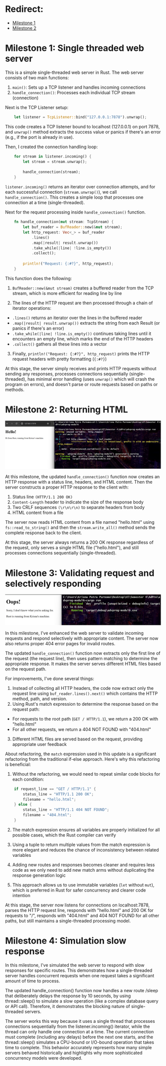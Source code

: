 # Redirect:

- [Milestone 1](#milestone-1-single-threaded-web-server)
- [Milestone 2](#milestone-2-returning-html)

# Milestone 1: Single threaded web server

This is a simple single-threaded web server in Rust. The web server consists of two main functions:

1. `main()`: Sets up a TCP listener and handles incoming connections
2. `handle_connection()`: Processes each individual TCP stream (connection)

Next is the TCP Listener setup:

```rust
    let listener = TcpListener::bind("127.0.0.1:7878").unwrap();
```

This code creates a TCP listener bound to localhost (127.0.0.1) on port 7878, and `unwrap()` method extracts the success value or panics if there's an error (e.g., if the port is already in use).

Then, I created the connection handling loop:

```rust
    for stream in listener.incoming() { 
        let stream = stream.unwrap();
        
        handle_connection(stream);
    }
```

`listener.incoming()` returns an iterator over connection attempts, and for each successful connection (`stream.unwrap()`), we call `handle_connection()`. This creates a simple loop that processes one connection at a time (single-threaded).

Next for the request processing inside `handle_connection()` function. 

```rust
    fn handle_connection(mut stream: TcpStream) {
        let buf_reader = BufReader::new(&mut stream);
        let http_request: Vec<_> = buf_reader
            .lines()
            .map(|result| result.unwrap())
            .take_while(|line| !line.is_empty())
            .collect();

        println!("Request: {:#?}", http_request);
    }
```

This function does the following:

1. `BufReader::new(&mut stream)` creates a buffered reader from the TCP stream, which is more efficient for reading line by line

2. The lines of the HTTP request are then processed through a chain of iterator operations:

- `.lines()` returns an iterator over the lines in the buffered reader
- `.map(|result| result.unwrap())` extracts the string from each Result (or panics if there's an error)
- `.take_while(|line| !line.is_empty())` continues taking lines until it encounters an empty line, which marks the end of the HTTP headers
- `.collect()` gathers all these lines into a vector

3. Finally, `println!("Request: {:#?}", http_request)` prints the HTTP request headers with pretty formatting (`{:#?}`)

At this stage, the server simply receives and prints HTTP requests without sending any responses, processes connections sequentially (single-threaded), has minimal error handling (uses `unwrap()` which will crash the program on errors), and doesn't parse or route requests based on paths or methods.

# Milestone 2: Returning HTML

![Commit 2 screen capture](/assets/images/commit2.png)

At this milestone, the updated `handle_connection()` function now creates an HTTP response with a status line, headers, and HTML content. Then the server constructs a proper HTTP response to the client with:

1. Status line `(HTTP/1.1 200 OK)`
2. `Content-Length` header to indicate the size of the response body
3. Two CRLF sequences `(\r\n\r\n)` to separate headers from body
4. HTML content from a file

The server now reads HTML content from a file named "hello.html" using `fs::read_to_string()` and then the `stream.write_all()` method sends the complete response back to the client.

At this stage, the server always returns a 200 OK response regardless of the request, only serves a single HTML file ("hello.html"), and still processes connections sequentially (single-threaded).

# Milestone 3: Validating request and selectively responding

![Commit 3 screen capture](/assets/images/commit3.png)

In this milestone, I've enhanced the web server to validate incoming requests and respond selectively with appropriate content. The server now also returns proper 404 error pages for invalid routes.

The updated `handle_connection()` function now extracts only the first line of the request (the request line), then uses pattern matching to determine the appropriate response. It makes the server serves different HTML files based on the request path.

For improvements, I've done several things:

1. Instead of collecting all HTTP headers, the code now extract only the request line using `buf_reader.lines().next()` which contains the HTTP method, path, and version.
2. Using Rust's match expression to determine the response based on the request path:
- For requests to the root path (`GET / HTTP/1.1`), we return a 200 OK with "hello.html"
- For all other requests, we return a 404 NOT FOUND with "404.html"
3. Different HTML files are served based on the request, providing appropriate user feedback


About refactoring, the `match` expression used in this update is a significant refactoring from the traditional if-else approach. Here's why this refactoring is beneficial:

1. Without the refactoring, we would need to repeat similar code blocks for each condition:

```rust
    if request_line == "GET / HTTP/1.1" {
        status_line = "HTTP/1.1 200 OK";
        filename = "hello.html";
    } else {
        status_line = "HTTP/1.1 404 NOT FOUND";
        filename = "404.html";
    }
```

2. The match expression ensures all variables are properly initialized for all possible cases, which the Rust compiler can verify

3. Using a tuple to return multiple values from the match expression is more elegant and reduces the chance of inconsistency between related variables

4. Adding new routes and responses becomes cleaner and requires less code as we only need to add new match arms without duplicating the response generation logic

5. This approach allows us to use immutable variables (`let` without `mut`), which is preferred in Rust for safer concurrency and clearer code intention

At this stage, the server now listens for connections on localhost:7878, parses the HTTP request line, responds with "hello.html" and 200 OK for requests to "/", responds with "404.html" and 404 NOT FOUND for all other paths, but still maintains a single-threaded processing model.

# Milestone 4: Simulation slow response

In this milestone, I've simulated the web server to respond with slow responses for specific routes. This demonstrates how a single-threaded server handles concurrent requests when one request takes a significant amount of time to process.

The updated handle_connection() function now handles a new route /sleep that deliberately delays the response by 10 seconds, by using thread::sleep() to simulate a slow operation (like a complex database query or API call). Therefore, it demonstrates the blocking nature of single-threaded servers.

The server works this way because it uses a single thread that processes connections sequentially from the listener.incoming() iterator, while the thread can only handle one connection at a time. The current connection must complete (including any delays) before the next one starts, and the thread::sleep() simulates a CPU-bound or I/O-bound operation that takes time to complete. This behavior accurately represents how many simple servers behaved historically and highlights why more sophisticated concurrency models were developed.







